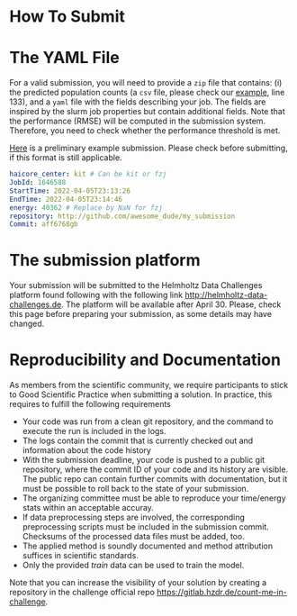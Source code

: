 How To Submit
============
# The YAML File
For a valid submission, you will need to provide a `zip` file that contains: (i) the predicted population counts (a `csv` file, please check our [example](../rf_regression.py), line 133), and a `yaml` file with the fields describing your job. The fields are inspired by the slurm job properties but contain additional fields. Note that the performance (RMSE) will be computed in the submission system. Therefore, you need to check whether the performance threshold is met.

[Here](submission_template.yaml) is a preliminary example submission. Please check before submitting, if this format is still applicable.

```yaml
haicore_center: kit # Can be kit or fzj
JobId: 1646588
StartTime: 2022-04-05T23:13:26 
EndTime: 2022-04-05T23:14:46
energy: 40362 # Replace by NaN for fzj
repository: http://github.com/awesome_dude/my_submission
Commit: aff6768gb
```

# The submission platform
Your submission will be submitted to the Helmholtz Data Challenges platform found following with the following link http://helmholtz-data-challenges.de. The platform will be available after April 30. Please, check this page before preparing your submission, as some details may have changed.

# Reproducibility and Documentation
As members from the scientific community, we require participants to stick to Good Scientific Practice when submitting a solution. In practice, this requires to fulfill the following requirements
- Your code was run from a clean git repository, and the command to execute the run is included in the logs.
- The logs contain the commit that is currently checked out and information about the code history
- With the submission deadline, your code is pushed to a public git repository, where the commit ID of your code and its history are visible. The public repo can contain further commits with documentation, but it must be possible to roll back to the state of your submission.
- The organizing committee must be able to reproduce your time/energy stats within an acceptable accuray.
- If data preprocessing steps are involved, the corresponding preprocessing scripts must be included in the submission commit. Checksums of the processed data files must be added, too.
- The applied method is soundly documented and method attribution suffices in scientific standards.
- Only the provided *train* data can be used to train the model.

Note that you can increase the visibility of your solution by creating a repository in the challenge official repo https://gitlab.hzdr.de/count-me-in-challenge. 


